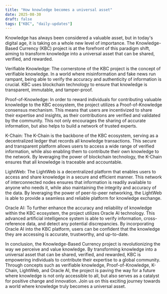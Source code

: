 ```yaml
---
title: "How knowledge becomes a universal asset"
date: 2025-08-30
draft: false
tags: ["KBC", "daily-updates"]
---
```


Knowledge has always been considered a valuable asset, but in today's digital age, it is taking on a whole new level of importance. The Knowledge-Based Currency (KBC) project is at the forefront of this paradigm shift, aiming to transform knowledge into a universal asset that can be shared, verified, and rewarded.

Verifiable Knowledge: The cornerstone of the KBC project is the concept of verifiable knowledge. In a world where misinformation and fake news run rampant, being able to verify the accuracy and authenticity of information is crucial. KBC uses blockchain technology to ensure that knowledge is transparent, immutable, and tamper-proof.

Proof-of-Knowledge: In order to reward individuals for contributing valuable knowledge to the KBC ecosystem, the project utilizes a Proof-of-Knowledge consensus mechanism. This means that users are incentivized to share their expertise and insights, as their contributions are verified and validated by the community. This not only encourages the sharing of accurate information, but also helps to build a network of trusted experts.

K-Chain: The K-Chain is the backbone of the KBC ecosystem, serving as a decentralized ledger that records all knowledge transactions. This secure and transparent platform allows users to access a wide range of verified information, while also enabling them to contribute their own knowledge to the network. By leveraging the power of blockchain technology, the K-Chain ensures that all knowledge is traceable and accountable.

LightWeb: The LightWeb is a decentralized platform that enables users to access and share knowledge in a secure and efficient manner. This network of interconnected nodes ensures that information is readily available to anyone who needs it, while also maintaining the integrity and accuracy of the data. By leveraging the power of peer-to-peer networking, the LightWeb is able to provide a seamless and reliable platform for knowledge exchange.

Oracle AI: To further enhance the accuracy and reliability of knowledge within the KBC ecosystem, the project utilizes Oracle AI technology. This advanced artificial intelligence system is able to verify information, cross-reference data, and detect any potential discrepancies. By incorporating Oracle AI into the KBC platform, users can be confident that the knowledge they are accessing is accurate, trustworthy, and up-to-date.

In conclusion, the Knowledge-Based Currency project is revolutionizing the way we perceive and value knowledge. By transforming knowledge into a universal asset that can be shared, verified, and rewarded, KBC is empowering individuals to contribute their expertise to a global community. Through concepts such as verifiable knowledge, Proof-of-Knowledge, K-Chain, LightWeb, and Oracle AI, the project is paving the way for a future where knowledge is not only accessible to all, but also serves as a catalyst for positive change and innovation. Join us on this exciting journey towards a world where knowledge truly becomes a universal asset.
